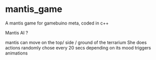# mantis_game
A mantis game for gamebuino meta, coded in c++


Mantis AI ?

mantis can move on the top/ side / ground of the terrarium
She does actions randomly chose every 20 secs depending on its mood 
triggers animations 
